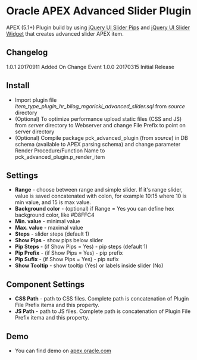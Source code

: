 # Oracle APEX Advanced Slider Plugin

APEX (5.1+) Plugin build by using [jQuery UI Slider Pips](https://github.com/simeydotme/jQuery-ui-Slider-Pips) and [jQuery UI Slider Widget](http://api.jqueryui.com/slider/) that creates advanced slider APEX item. 

## Changelog
1.0.1 20170911 Added On Change Event
1.0.0 20170315 Initial Release

## Install
- Import plugin file *item_type_plugin_hr_bilog_mgoricki_advanced_slider.sql* from *source* directory 
- (Optional) To optimize performance upload static files (CSS and JS) from *server* directory to Webserver and change File Prefix to point on server directory
- (Optional) Compile package pck_advanced_plugin (from *source*) in DB schema (available to APEX parsing schema) and change parameter Render Procedure/Function Name
to pck_advanced_plugin.p_render_item

## Settings
- **Range** - choose between range and simple slider. If it's range slider, value is saved concatenated with colon, for example 10:15 where 10 is min value, and 15 is max value.
- **Background color** - (optional) if Range = Yes you can define hex background color, like #D8FFC4
- **Min. value** - minimal value
- **Max. value** - maximal value
- **Steps** - slider steps (default 1)
- **Show Pips** - show pips below slider
- **Pip Steps** - (if Show Pips = Yes) - pip steps (default 1)
- **Pip Prefix** - (if Show Pips = Yes) - pip prefix 
- **Pip Sufix** - (if Show Pips = Yes) - pip sufix
- **Show Tooltip** - show tooltip (Yes) or labels inside slider (No)

## Component Settings
- **CSS Path** - path to CSS files. Complete path is concatenation of Plugin File Prefix itema and this property.
- **JS Path** - path to JS files. Complete path is concatenation of Plugin File Prefix itema and this property.

## Demo
- You can find demo on [apex.oracle.com](http://apex.oracle.com/pls/apex/f?p=apexbyg:advancedslider)
